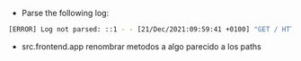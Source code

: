 - Parse the following log:

```bash
[ERROR] Log not parsed: ::1 - - [21/Dec/2021:09:59:41 +0100] "GET / HTTP/1.1" 400 248 "-" "curl/7.74.0"
```

- src.frontend.app
renombrar metodos a algo parecido a los paths
